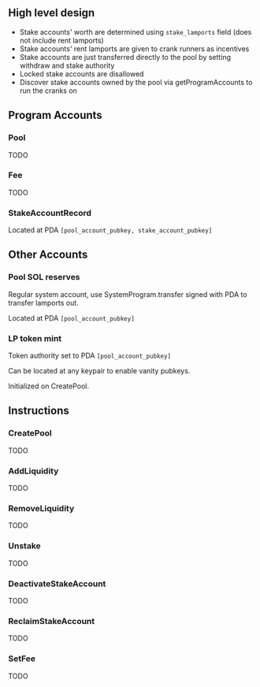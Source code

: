 ## High level design

- Stake accounts' worth are determined using `stake_lamports` field (does not include rent lamports)
- Stake accounts' rent lamports are given to crank runners as incentives
- Stake accounts are just transferred directly to the pool by setting withdraw and stake authority
- Locked stake accounts are disallowed
- Discover stake accounts owned by the pool via getProgramAccounts to run the cranks on

## Program Accounts

### Pool

TODO

### Fee

TODO

### StakeAccountRecord

Located at PDA `[pool_account_pubkey, stake_account_pubkey]`

## Other Accounts

### Pool SOL reserves

Regular system account, use SystemProgram.transfer signed with PDA to transfer lamports out.

Located at PDA `[pool_account_pubkey]`

### LP token mint

Token authority set to PDA `[pool_account_pubkey]`

Can be located at any keypair to enable vanity pubkeys.

Initialized on CreatePool.

## Instructions

### CreatePool

TODO

### AddLiquidity

TODO

### RemoveLiquidity

TODO

### Unstake

TODO

### DeactivateStakeAccount

TODO

### ReclaimStakeAccount

TODO

### SetFee

TODO
